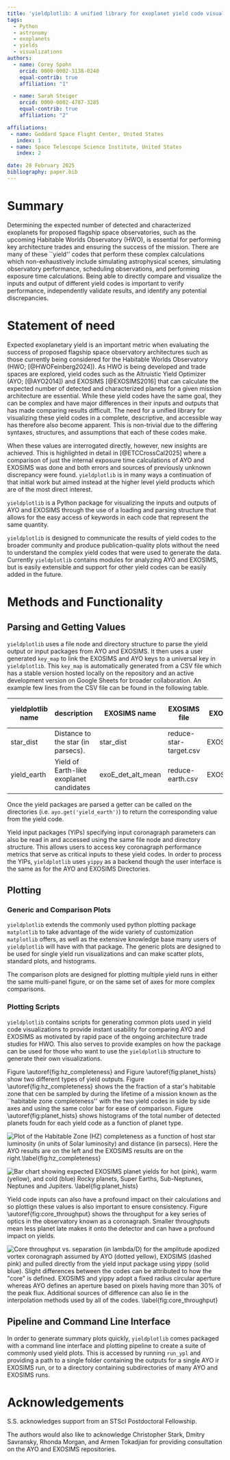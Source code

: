 ```yaml
---
title: 'yieldplotlib: A unified library for exoplanet yield code visualizations'
tags:
  - Python
  - astronomy
  - exoplanets
  - yields
  - visualizations
authors:
  - name: Corey Spohn
    orcid: 0000-0002-3138-0240
    equal-contrib: true
    affiliation: "1"

  - name: Sarah Steiger
    orcid: 0000-0002-4787-3285
    equal-contrib: true
    affiliation: "2"

affiliations:
 - name: Goddard Space Flight Center, United States
   index: 1
 - name: Space Telescope Science Institute, United States
   index: 2

date: 28 February 2025
bibliography: paper.bib
---
```


# Summary

Determining the expected number of detected and characterized exoplanets for proposed flagship space
observatories, such as the upcoming Habitable Worlds Observatory (HWO), is essential for performing key
architecture trades and ensuring the success of the mission. There are many of these ``yield''
codes that perform these complex calculations which non-exhaustively include simulating
astrophysical scenes, simulating observatory performance, scheduling observations, and performing
exposure time calculations. Being able to directly compare and visualize the inputs and output of
different yield codes is important to verify performance, independently validate results, and identify
any potential discrepancies. 

# Statement of need

Expected exoplanetary yield is an important metric when evaluating the success of proposed
flagship space observatory architectures such as those currently being considered for the Habitable
Worlds Observatory (HWO; [@HWOFeinberg2024]). As HWO is being developed and trade spaces are
explored, yield codes such as the Altruistic Yield Optimizer (AYO; [@AYO2014]) and EXOSIMS
[@EXOSIMS2016] that can calculate the expected number of detected and characterized planets for a
given mission architecture are essential. While these yield codes have the same goal, they can be
complex and have major differences in their inputs and outputs that has made comparing results
difficult. The need for a unified library for visualizing these yield codes in a complete, descriptive, 
and accessible way has therefore also become apparent. This is non-trivial due to the differing 
syntaxes, structures, and assumptions that each of these codes make.

When these values are interrogated directly, however, new insights are achieved. This is
highlighted in detail in [@ETCCrossCal2025] where a comparison of just the internal exposure time
calculations of AYO and EXOSIMS was done and both errors and sources of previously unknown
discrepancy were found. `yieldplotlib` is in many ways a continuation of that initial work but
aimed instead at the higher level yield products which are of the most direct interest.

`yieldplotlib` is a Python package for visualizing the inputs and outputs of AYO and EXOSIMS
through the use of a loading and parsing structure that allows for the easy access of keywords
in each code that represent the same quantity.

`yieldplotlib` is designed to communicate the results of yield codes to the broader community and
produce publication-quality plots without the need to understand the complex yield codes that were
used to generate the data. Currently `yieldplotlib` contains modules for analyzing AYO and EXOSIMS,
but is easily extensible and support for other yield codes can be easily added in the future.

# Methods and Functionality

## Parsing and Getting Values
`yieldplotlib` uses a file node and directory structure to parse the yield output or input packages
from AYO and EXOSIMS. It then uses a user generated `key_map` to link the EXOSIMS and AYO keys to a
universal key in `yieldplotlib`. This `key_map` is automatically generated from a CSV file which
has a stable version hosted locally on the repository and an active development version on Google
Sheets for broader collaboration. An example few lines from the CSV file can be found in the
following table.

| yieldplotlib name | description                              | EXOSIMS name      | EXOSIMS file           | EXOSIMS Class  | AYO name                 | AYO file         | AYO Class  | EXOSIMS unit | Comment | EXOSIMS transform type | EXOSIMS transform value | AYO transform type | AYO transform value |
|-------------------|------------------------------------------|-------------------|------------------------|----------------|--------------------------|------------------|------------|--------------|---------|------------------------|-------------------------|--------------------|---------------------|
| star_dist         | Distance to the star (in parsecs).       | star_dist         | reduce-star-target.csv | EXOSIMSCSVFile | dist (pc)                | target_list.csv  | AYOCSVFile |              |         |                        |                         |                    |                     |
| yield_earth       | Yield of Earth-like exoplanet candidates | exoE_det_alt_mean | reduce-earth.csv       | EXOSIMSCSVFile | exoEarth candidate yield | observations.csv | AYOCSVFile |              |         |                        |                         | sum                |                     |

Once the yield packages are parsed a getter can be called on the directories
(i.e. `ayo.get('yield_earth')`) to return the corresponding value from the yield code.

Yield input packages (YIPs) specifying input coronagraph parameters can also be read in and accessed 
using the same file node and directory structure. This allows users to access key coronagraph performance 
metrics that serve as critical inputs to these yield codes. In order to process the YIPs, `yieldplotlib` 
uses `yippy` as a backend though the user interface is the same as for the AYO and EXOSIMS Directories.  

## Plotting

### Generic and Comparison Plots

`yieldplotlib` extends the commonly used python plotting package `matplotlib` to take advantage
of the wide variety of customization `matplotlib` offers, as well as the extensive knowledge base many
users of `yieldplotlib` will have with that package. The generic plots are designed to be used for single 
yield run visualizations and can make scatter plots, standard plots, and histograms. 

The comparison plots are designed for plotting multiple yield runs in either the same multi-panel figure, 
or on the same set of axes for more complex comparisons.   

### Plotting Scripts 
`yieldplotlib` contains scripts for generating common plots used in yield code visualizations to
provide instant usability for comparing AYO and EXOSIMS as motivated by rapid pace of the ongoing
architecture trade studies for HWO. This also serves to provide examples on how the package can be
used for those who want to use the `yieldplotlib` structure to generate their own visualizations.

Figure \autoref{fig:hz_completeness} and Figure \autoref{fig:planet_hists} show two different types
of yield outputs. Figure \autoref{fig:hz_completeness} shows the the fraction of a star's habitable
zone that cen be sampled by during the lifetime of a mission known as the ``habitable zone
completeness'' with the two yield codes in side by side axes and using the same color bar for ease
of comparison. Figure \autoref{fig:planet_hists} shows histograms of the total number of detected
planets foudn for each yield code as a function of planet type.

![Plot of the Habitable Zone (HZ) completeness as a function of host star luminosity (in units of
Solar luminosity) and distance (in parsecs). Here the AYO results are on the left and the EXOSIMS
results are on the right.\label{fig:hz_completeness}](figures/TEMP_hz_completeness.jpeg)

![Bar chart showing expected EXOSIMS planet yields for hot (pink), warm (yellow), and cold (blue)
Rocky planets, Super Earths, Sub-Neptunes, Neptunes and Jupiters.
\label{fig:planet_hists}](figures/TEMP_planet_histograms.jpeg)

Yield code inputs can also have a profound impact on their calculations and so plottign these
values is also important to ensure consistency. Figure \autoref{fig:core_throughput} shows the
throughput for a key series of optics in the observatory known as a coronagraph. Smaller
throughputs mean less planet late makes it onto the detector and can have a profound impact on
yields.

![Core throughput vs. separation (in lambda/D) for the amplitude apodized vortex coronagraph
assumed by AYO (dotted yellow), EXOSIMS (dashed pink) and pulled directly from the yield input
package using yippy (solid blue). Slight differences between the codes can be attributed to how
the "core" is defined. EXOSIMS and yippy adopt a fixed radius circular aperture whereas AYO
defines an aperture based on pixels having more than 30% of the peak flux. Additional sources
of difference can also lie in the interpolation methods used by all of the codes.
\label{fig:core_throughput}](figures/TEMP_core_throughput.jpg)

## Pipeline and Command Line Interface

In order to generate summary plots quickly, `yieldplotlib` comes packaged with a command line interface 
and plotting pipeline to create a suite of commonly used yield plots. This is accessed by running
`run_ypl` and providing a path to a single folder containing the outputs for a single AYO ir EXOSIMS run,
or to a directory containing subdirectories of many AYO and EXOSIMS runs. 

# Acknowledgements

S.S. acknowledges support from an STScI Postdoctoral Fellowship.

The authors would also like to acknowledge Christopher Stark, Dmitry Savransky, Rhonda Morgan, and
Armen Tokadjian for providing consultation on the AYO and EXOSIMS repositories.

